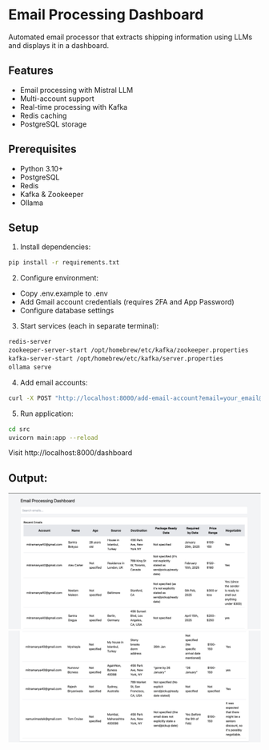 # Email Processing Dashboard

Automated email processor that extracts shipping information using LLMs and displays it in a dashboard.

## Features
- Email processing with Mistral LLM
- Multi-account support
- Real-time processing with Kafka
- Redis caching
- PostgreSQL storage

## Prerequisites
- Python 3.10+
- PostgreSQL
- Redis
- Kafka & Zookeeper
- Ollama

## Setup
1. Install dependencies:
```bash
pip install -r requirements.txt
```

2. Configure environment:
- Copy .env.example to .env
- Add Gmail account credentials (requires 2FA and App Password)
- Configure database settings

3. Start services (each in separate terminal):
```bash
redis-server
zookeeper-server-start /opt/homebrew/etc/kafka/zookeeper.properties
kafka-server-start /opt/homebrew/etc/kafka/server.properties
ollama serve
```

4. Add email accounts:
```bash
curl -X POST "http://localhost:8000/add-email-account?email=your_email@gmail.com&password=your_app_password&imap_server=imap.gmail.com"
```

5. Run application:
```bash
cd src
uvicorn main:app --reload
```

Visit http://localhost:8000/dashboard

## Output:
![architecture](./images/output2.png)
![architecture](./images/output1.png)

